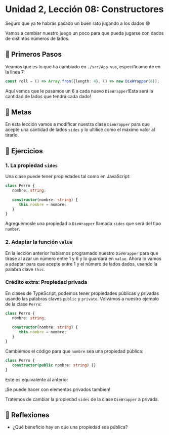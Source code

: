 # Unidad 2, Lección 08: Constructores

Seguro que ya te habrás pasado un buen rato jugando a los dados 😄

Vamos a cambiar nuestro juego un poco para que pueda jugarse con dados de distintos números de lados.

## 🐾 Primeros Pasos

Veamos qué es lo que ha cambiado en `./src/App.vue`, específicamente en la línea 7:

```typescript
const roll = () => Array.from({length: 4}, () => new DieWrapper(6));
```

Aquí vemos que le pasamos un 6 a cada nuevo `DieWrapper`!Esta será la cantidad de lados que tendrá cada dado!

## 🥅 Metas

En esta lección vamos a modificar nuestra clase `DieWrapper` para que acepte una cantidad de lados `sides` y lo ultilice como el máximo valor al tirarlo.

## 🤸 Ejercicios

### 1. La propiedad `sides`

Una clase puede tener propiedades tal como en JavaScript:

```typescript
class Perro {
   nombre: string;
   
   constructor(nombre: string) {
      this.nombre = nombre;
   }
}
```

Agreguémosle una propiedad a `DieWrapper` llamada `sides` que será del tipo `number`.

### 2. Adaptar la función `value`

En la lección anterior habíamos programado nuestro `DieWrapper` para que tirase al azar un número entre 1 y 6 y lo guardará en `value`. Ahora lo vamos a adaptar para que acepte entre 1 y el número de lados dados, usando la palabra clave `this`.

### Crédito extra: Propiedad privada

En clases de TypeScript, podemos tener propiedades públicas y privadas usando las palabras claves `public` y `private`. Volvámos a nuestro ejemplo de la clase `Perro`:

```typescript
class Perro {
   nombre: string;
   
   constructor(nombre: string) {
      this.nombre = nombre;
   }
}
```

Cambiémos el código para que `nombre` sea una propiedad pública:

```typescript
class Perro {
   constructor(public nombre: string) {}
}
```

Este es equivalente al anterior 

¡Se puede hacer con elementos privados tambien!

Tratemos de cambiar la propiedad `sides` de la clase `DieWrapper` a privada.

## 🤔 Reflexiones

- ¿Qué beneficio hay en que una propiedad sea pública?

